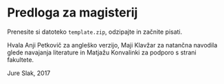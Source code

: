 # Predloga za magisterij

Prenesite si datoteko `template.zip`, odzipajte in začnite pisati.

Hvala Anji Petkovič za angleško verzijo, Maji Klavžar za natančna navodila glede navajanja literature in
Matjažu Konvalinki za podporo s strani fakultete.

Jure Slak, 2017
